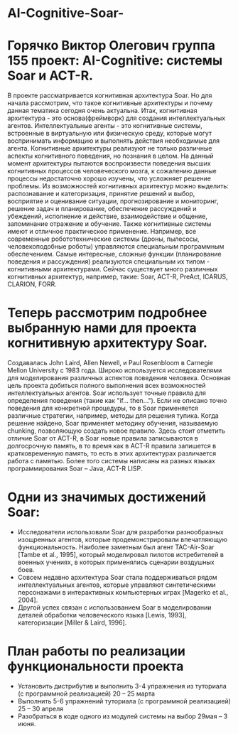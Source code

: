 # AI-Cognitive-Soar-
# Горячко Виктор Олегович группа 155 проект: AI-Cognitive: системы Soar и ACT-R.
В проекте рассматривается когнитивная архитектура Soar. Но для начала рассмотрим, что такое когнитивные архитектуры и почему данная тематика сегодня очень актуальна. Итак, когнитивная архитектура - это основа(фреймворк) для создания интеллектуальных агентов. Интеллектуальные агенты - это когнитивные системы, встроенные в виртуальную или физическую среду, которые могут воспринимать информацию и выполнять действия необходимые для агента. Когнитивные архитектуры реализуют не только различные аспекты когнитивного поведения, но познания в целом. На данный момент архитектуры пытаются воспроизвести поведения высших когнитивных процессов человеческого мозга, к сожалению данные процессы недостаточно хорошо изучены, что усложняет решение проблемы. Из возможностей когнитивных архитектур можно выделить: распознавание и категоризация, принятие решений и выбор, восприятие и оценивание ситуации, прогнозирование и мониторинг, решение задач и планирование, обеспечение рассуждений и убеждений, исполнение и действие, взаимодействие и общение, запоминание отражение и обучение. Также когнитивные системы имеют и отличное практическое применение. Например, все современные робототехнические системы (дроны, пылесосы, человекоподобные роботы) управляются специальным программным обеспечением. Самые интересные, сложные функции (планирование поведения и рассуждения) реализуются специальным их типом - когнитивными архитектурами. Сейчас существует много различных когнитивных архитектур, например, такие: Soar, ACT-R, PreAct, ICARUS, CLARION, FORR.
# Теперь рассмотрим подробнее выбранную нами для проекта когнитивную архитектуру Soar.
Создавалась John Laird, Allen Newell, и Paul Rosenbloom в Carnegie Mellon University с 1983 года. Широко используется исследователями для моделирования различных аспектов поведения человека. Основная цель проекта добиться полного выполнения всех возможностей интеллектуальных агентов. Soar использует точные правила для определения поведения (такие как "if... then..."). Если не описано точно поведения для конкретной процедуры, то в Soar применяется различные стратегии, например, методы для решения тупика. Когда решение найдено, Soar применяет методику обучения, называемую chunking, позволяющую создать новое правило. Здесь стоит отметить отличие Soar от ACT-R, в Soar новые правила записываются в долгосрочную память, в то время как в ACT-R правила запишется в кратковременную память, то есть в этих архитектурах различается работа с памятью. Более того системы написаны на разных языках программирования Soar – Java, ACT-R LISP. 
# Одни из значимых достижений Soar:
* Исследователи использовали Soar для разработки разнообразных изощренных агентов, которые продемонстрировали впечатляющую функциональность. Наиболее заметным был агент TAC-Air-Soar [Tambe et al., 1995], который моделировал пилотов истребителей в военных учениях, в которых применялись сценарии воздушных боев. 
* Совсем недавно архитектура Soar стала поддерживаться рядом интеллектуальных агентов, которые управляют синтетическими персонажами в интерактивных компьютерных играх [Magerko et al., 2004].
* Другой успех связан с использованием Soar в моделировании деталей обработки человеческого языка [Lewis, 1993], категоризации [Miller & Laird, 1996].

# План работы по реализации функциональности проекта
* Установить дистрибутив и выполнить 3-4 упражнения из туториала (с программной реализацией) 20 – 25 марта
* Выполнить 5-6 упражнений туториала (с программной реализацией) 25 – 30 апреля
* Разобраться в коде одного из модулей системы на выбор 29мая – 3 июня.

